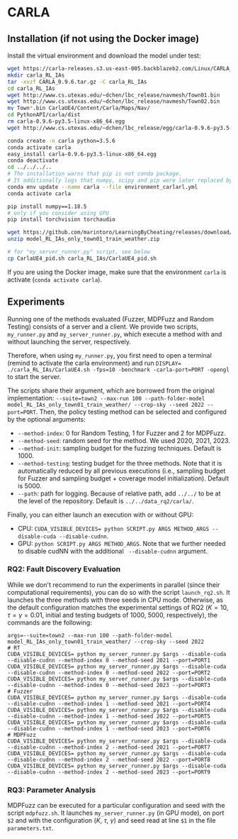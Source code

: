# CARLA

## Installation (if not using the Docker image)

Install the virtual environment and download the model under test:
```bash
wget https://carla-releases.s3.us-east-005.backblazeb2.com/Linux/CARLA_0.9.6.tar.gz
mkdir carla_RL_IAs
tar -xvzf CARLA_0.9.6.tar.gz -C carla_RL_IAs
cd carla_RL_IAs
wget http://www.cs.utexas.edu/~dchen/lbc_release/navmesh/Town01.bin
wget http://www.cs.utexas.edu/~dchen/lbc_release/navmesh/Town02.bin
mv Town*.bin CarlaUE4/Content/Carla/Maps/Nav/
cd PythonAPI/carla/dist
rm carla-0.9.6-py3.5-linux-x86_64.egg
wget http://www.cs.utexas.edu/~dchen/lbc_release/egg/carla-0.9.6-py3.5-linux-x86_64.egg

conda create -n carla python=3.5.6
conda activate carla
easy_install carla-0.9.6-py3.5-linux-x86_64.egg
conda deactivate
cd ../../../..
# The installation warns that pip is not conda package.
# It additionally logs that numpy, scipy and pip were later replaced by the same version (1.15.2, 1.1.0 and 10.0.1)...
conda env update --name carla --file environment_carlarl.yml
conda activate carla

pip install numpy==1.18.5
# only if you consider using GPU
pip install torchvision torchaudio

wget https://github.com/marintoro/LearningByCheating/releases/download/v1.0/model_RL_IAs_only_town01_train_weather.zip
unzip model_RL_IAs_only_town01_train_weather.zip

# for "my_server_runner.py" script, see below
cp CarlaUE4_pid.sh carla_RL_IAs/CarlaUE4_pid.sh
```

If you are using the Docker image, make sure that the environment `carla` is activate (`conda activate carla`).

## Experiments

Running one of the methods evaluated (Fuzzer, MDPFuzz and Random Testing) consists of a server and a client.
We provide two scripts, `my_runner.py` and `my_server_runner.py`, which execute a method with and without launching the server, respectively.

Therefore, when using `my_runner.py`, you first need to open a terminal (remind to activate the carla environment) and run `DISPLAY= ./carla_RL_IAs/CarlaUE4.sh -fps=10 -benchmark -carla-port=PORT -opengl` to start the server.

The scripts share their argument, which are borrowed from the original implementation: `--suite=town2 --max-run 100 --path-folder-model model_RL_IAs_only_town01_train_weather/ --crop-sky --seed 2022 --port=PORT`.
Then, the policy testing method can be selected and configured by the optional arguments:
- `--method-index`: 0 for Random Testing, 1 for Fuzzer and 2 for MDPFuzz.
- `--method-seed`: random seed for the method. We used 2020, 2021, 2023.
- `--method-init`: sampling budget for the fuzzing techniques. Default is 1000.
- `--method-testing`: testing budget for the three methods. Note that it is automatically reduced by all previous executions (i.e., sampling budget for Fuzzer and sampling budget + coverage model initialization). Default is 5000.
- `--path`: path for logging. Because of relative path, add `../../` to be at the level of the repository. Default is `../../data_rq2/carla/`.

Finally, you can either launch an execution with or without GPU:
- CPU: `CUDA_VISIBLE_DEVICES= python SCRIPT.py ARGS METHOD_ARGS --disable-cuda --disable-cudnn`.
- GPU: `python SCRIPT.py ARGS METHOD_ARGS`. Note that we further needed to disable cudNN with the additional ` --disable-cudnn` argument.

### RQ2: Fault Discovery Evaluation

While we don't recommend to run the experiments in parallel (since their computational requirements), you can do so with the script `launch_rq2.sh`.
It launches the three methods with three seeds in CPU mode.
Otherwise, as the default configuration matches the experimental settings of RQ2 ($K=10$, $\tau=\gamma=0.01$, initial and testing budgets of 1000, 5000, respectively), the commands are the following:
```
args=--suite=town2 --max-run 100 --path-folder-model model_RL_IAs_only_town01_train_weather/ --crop-sky --seed 2022
# RT
CUDA_VISIBLE_DEVICES= python my_server_runner.py $args --disable-cuda --disable-cudnn --method-index 0 --method-seed 2021 --port=PORT1
CUDA_VISIBLE_DEVICES= python my_server_runner.py $args --disable-cuda --disable-cudnn --method-index 0 --method-seed 2022 --port=PORT2
CUDA_VISIBLE_DEVICES= python my_server_runner.py $args --disable-cuda --disable-cudnn --method-index 0 --method-seed 2023 --port=PORT3
# Fuzzer
CUDA_VISIBLE_DEVICES= python my_server_runner.py $args --disable-cuda --disable-cudnn --method-index 1 --method-seed 2021 --port=PORT4
CUDA_VISIBLE_DEVICES= python my_server_runner.py $args --disable-cuda --disable-cudnn --method-index 1 --method-seed 2022 --port=PORT5
CUDA_VISIBLE_DEVICES= python my_server_runner.py $args --disable-cuda --disable-cudnn --method-index 1 --method-seed 2023 --port=PORT6
# MDPFuzz
CUDA_VISIBLE_DEVICES= python my_server_runner.py $args --disable-cuda --disable-cudnn --method-index 2 --method-seed 2021 --port=PORT7
CUDA_VISIBLE_DEVICES= python my_server_runner.py $args --disable-cuda --disable-cudnn --method-index 2 --method-seed 2022 --port=PORT8
CUDA_VISIBLE_DEVICES= python my_server_runner.py $args --disable-cuda --disable-cudnn --method-index 2 --method-seed 2023 --port=PORT9
```

### RQ3: Parameter Analysis

MDPFuzz can be executed for a particular configuration and seed with the script `mdpfuzz.sh`.
It launches `my_server_runner.py` (in GPU mode), on port `$2` and with the configuration ($K$, $\tau$, $\gamma$) and seed read at line `$1` in the file `parameters.txt`.
